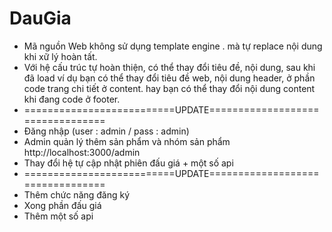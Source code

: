 # DauGia

* Mã nguồn Web không sử dụng template engine . mà tự replace nội dung khi xữ lý hoàn tất.
* Với hệ cấu trúc tự hoàn thiện, có thể thay đổi tiêu đề, nội dung, sau khi đã load ví dụ bạn có thể thay đổi tiêu đề web, nội dung header, ở phần code trang chi tiết ở content. hay bạn có thể thay đổi nội dung content khi đang code ở footer.
* ==========================UPDATE=================================
* Đăng nhập (user : admin / pass : admin)
* Admin quản lý thêm sản phẩm và nhóm sản phẩm http://localhost:3000/admin
* Thay đổi hệ tự cập nhật phiên đấu giá + một số api
* ==========================UPDATE=================================
* Thêm chức năng đăng ký
* Xong phần đấu giá
* Thêm một số api